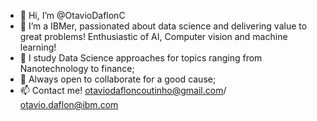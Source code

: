 - 👋 Hi, I’m @OtavioDaflonC
- 💙 I’m a IBMer, passionated about data science and delivering value to great problems! Enthusiastic of AI, Computer vision and machine learning!
- 🌱 I study Data Science approaches for topics ranging from Nanotechnology to finance;
- 💞️ Always open to collaborate for a good cause;
- 📫 Contact me! otaviodafloncoutinho@gmail.com/ otavio.daflon@ibm.com



